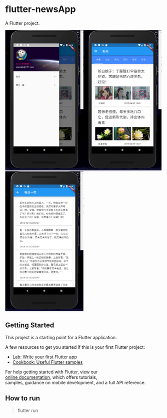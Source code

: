 # flutter-newsApp 

A Flutter project.

<img src="https://github.com/usecodelee/flutter-newsApp/blob/master/rmimgs/1.png?raw=true" width="250"/><img src="https://github.com/usecodelee/flutter-newsApp/blob/master/rmimgs/2.png?raw=true" width="250"/><img src="https://github.com/usecodelee/flutter-newsApp/blob/master/rmimgs/3.png?raw=true" width="250"/>

## Getting Started

This project is a starting point for a Flutter application.

A few resources to get you started if this is your first Flutter project:

- [Lab: Write your first Flutter app](https://flutter.io/docs/get-started/codelab)
- [Cookbook: Useful Flutter samples](https://flutter.io/docs/cookbook)

For help getting started with Flutter, view our  
[online documentation](https://flutter.io/docs), which offers tutorials,  
samples, guidance on mobile development, and a full API reference.

## How to run

> flutter run
